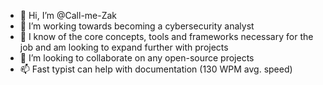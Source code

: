 - 👋 Hi, I’m @Call-me-Zak
- 👀 I’m working towards becoming a cybersecurity analyst
- 🌱 I know of the core concepts, tools and frameworks necessary for the job and am looking to expand further with projects
- 💞️ I’m looking to collaborate on any open-source projects
- 📫 Fast typist can help with documentation (130 WPM avg. speed)


<!---
Call-me-Zak/Call-me-Zak is a ✨ special ✨ repository because its `README.md` (this file) appears on your GitHub profile.
You can click the Preview link to take a look at your changes.
--->
